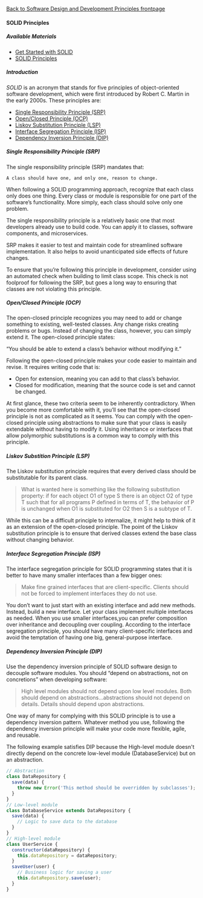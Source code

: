 [Back to Software Design and Development Principles frontpage](04-software-design-principles.md)

#### SOLID Principles

##### Available Materials

- [Get Started with SOLID](https://www.bmc.com/blogs/solid-design-principles/)
- [SOLID Principles](https://khalilstemmler.com/articles/tags/solid/)

##### Introduction

_SOLID_ is an acronym that stands for five principles of object-oriented software development, which were first introduced by Robert C. Martin in the early 2000s. These principles are:

- [Single Responsibility Principle (SRP)](#single-responsibility-principle-srp)
- [Open/Closed Principle (OCP)](#openclosed-principle-ocp)
- [Liskov Substitution Principle (LSP)](#liskov-substition-principle-lsp)
- [Interface Segregation Principle (ISP)](#interface-segregation-principle-isp)
- [Dependency Inversion Principle (DIP)](#dependency-inversion-principle-dip)

##### Single Responsibility Principle (SRP)

The single responsibility principle (SRP) mandates that:

`A class should have one, and only one, reason to change.`

When following a SOLID programming approach, recognize that each class only does one thing. Every class or module is responsible for one part of the software’s functionality. More simply, each class should solve only one problem.

The single responsibility principle is a relatively basic one that most developers already use to build code. You can apply it to classes, software components, and microservices.

SRP makes it easier to test and maintain code for streamlined software implementation. It also helps to avoid unanticipated side effects of future changes.

To ensure that you’re following this principle in development, consider using an automated check when building to limit class scope. This check is not foolproof for following the SRP, but goes a long way to ensuring that classes are not violating this principle.

##### Open/Closed Principle (OCP)

The open-closed principle recognizes you may need to add or change something to existing, well-tested classes. Any change risks creating problems or bugs. Instead of changing the class, however, you can simply extend it. The open-closed principle states:

“You should be able to extend a class’s behavior without modifying it.”

Following the open-closed principle makes your code easier to maintain and revise. It requires writing code that is:

- Open for extension, meaning you can add to that class’s behavior.
- Closed for modification, meaning that the source code is set and cannot be changed.

At first glance, these two criteria seem to be inherently contradictory. When you become more comfortable with it, you’ll see that the open-closed principle is not as complicated as it seems. You can comply with the open-closed principle using abstractions to make sure that your class is easily extendable without having to modify it. Using inheritance or interfaces that allow polymorphic substitutions is a common way to comply with this principle.

##### Liskov Substition Principle (LSP)

The Liskov substitution principle requires that every derived class should be substitutable for its parent class.

> What is wanted here is something like the following substitution
> property: if for each object O1 of type S there is an object O2 of type T such that for all programs P defined in terms of T, the behavior of P is unchanged when O1 is substituted for O2 then S is a subtype of T.

While this can be a difficult principle to internalize, it might help to think of it as an extension of the open-closed principle. The point of the Liskov substitution principle is to ensure that derived classes extend the base class without changing behavior.

##### Interface Segregation Principle (ISP)

The interface segregation principle for SOLID programming states that it is better to have many smaller interfaces than a few bigger ones:

> Make fine grained interfaces that are client-specific. Clients should not be forced to implement interfaces they do not use.

You don’t want to just start with an existing interface and add new methods. Instead, build a new interface. Let your class implement multiple interfaces as needed. When you use smaller interfaces,you can prefer composition over inheritance and decoupling over coupling. According to the interface segregation principle, you should have many client-specific interfaces and avoid the temptation of having one big, general-purpose interface.

##### Dependency Inversion Principle (DIP)

Use the dependency inversion principle of SOLID software design to decouple software modules. You should “depend on abstractions, not on concretions” when developing software:

> High level modules should not depend upon low level modules. Both should depend on abstractions…abstractions should not depend on details. Details should depend upon abstractions.

One way of many for complying with this SOLID principle is to use a dependency inversion pattern. Whatever method you use, following the dependency inversion principle will make your code more flexible, agile, and reusable.

The following example satisfies DIP because the High-level module doesn't directly depend on the concrete low-level module (DatabaseService) but on an abstraction.

```Javascript
// Abstraction
class DataRepository {
  save(data) {
    throw new Error('This method should be overridden by subclasses');
  }
}
// Low-level module
class DatabaseService extends DataRepository {
  save(data) {
    // Logic to save data to the database
  }
}
// High-level module
class UserService {
  constructor(dataRepository) {
    this.dataRepository = dataRepository;
  }
  saveUser(user) {
    // Business logic for saving a user
    this.dataRepository.save(user);
  }
}
```
